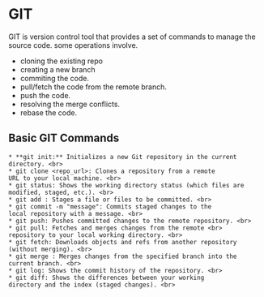 # GIT
GIT is version control tool that provides a set of commands to manage the source code. 
some operations involve. 
  * cloning the existing repo
  * creating a new branch
  * commiting the code.
  * pull/fetch the code from the remote branch.
  * push the code.
  * resolving the merge conflicts.
  * rebase the code. 


## Basic GIT Commands <br>
```
* **git init:** Initializes a new Git repository in the current 
directory. <br> 
* git clone <repo_url>: Clones a repository from a remote 
URL to your local machine. <br>
* git status: Shows the working directory status (which files are 
modified, staged, etc.). <br>
* git add : Stages a file or files to be committed. <br>
* git commit -m "message": Commits staged changes to the 
local repository with a message. <br>
* git push: Pushes committed changes to the remote repository. <br>
* git pull: Fetches and merges changes from the remote <br>
repository to your local working directory. <br>
* git fetch: Downloads objects and refs from another repository 
(without merging). <br>
* git merge : Merges changes from the specified branch into the 
current branch. <br>
* git log: Shows the commit history of the repository. <br>
* git diff: Shows the differences between your working 
directory and the index (staged changes). <br>
```
